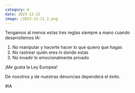 ```yaml
--- 
category: A 
date: 2023-12-21 
image: /2023-12-21_2.png 
--- 
```


Tengamos al menos estas tres reglas siempre a mano cuando desarrollemos IA:

1) No manipular y hacerte hacer lo que quiero que hagas
2) No rastrear quién eres ni donde estás
3) No invadir lo emocionalmente privado

¡Me gusta la Ley Europea! 

De nosotros y de nuestras denuncias dependerá el éxito. 

#IA